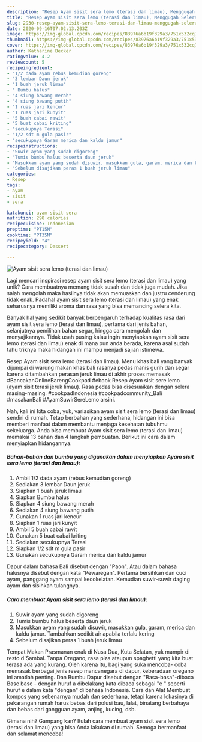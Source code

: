 ```yaml
---
description: "Resep Ayam sisit sera lemo (terasi dan limau), Menggugah Selera"
title: "Resep Ayam sisit sera lemo (terasi dan limau), Menggugah Selera"
slug: 2930-resep-ayam-sisit-sera-lemo-terasi-dan-limau-menggugah-selera
date: 2020-09-16T07:02:13.203Z
image: https://img-global.cpcdn.com/recipes/83976a6b19f329a3/751x532cq70/ayam-sisit-sera-lemo-terasi-dan-limau-foto-resep-utama.jpg
thumbnail: https://img-global.cpcdn.com/recipes/83976a6b19f329a3/751x532cq70/ayam-sisit-sera-lemo-terasi-dan-limau-foto-resep-utama.jpg
cover: https://img-global.cpcdn.com/recipes/83976a6b19f329a3/751x532cq70/ayam-sisit-sera-lemo-terasi-dan-limau-foto-resep-utama.jpg
author: Katharine Becker
ratingvalue: 4.2
reviewcount: 5
recipeingredient:
- "1/2 dada ayam rebus kemudian goreng"
- "3 lembar Daun jeruk"
- "1 buah jeruk limau"
- " Bumbu halus"
- "4 siung bawang merah"
- "4 siung bawang putih"
- "1 ruas jari kencur"
- "1 ruas jari kunyit"
- "5 buah cabai rawit"
- "5 buat cabai kriting"
- "secukupnya Terasi"
- "1/2 sdt m gula pasir"
- "secukupnya Garam merica dan kaldu jamur"
recipeinstructions:
- "Suwir ayam yang sudah digoreng"
- "Tumis bumbu halus beserta daun jeruk"
- "Masukkan ayam yang sudah disuwir, masukkan gula, garam, merica dan kaldu jamur. Tambahkan sedikit air apabila terlalu kering"
- "Sebelum disajikan peras 1 buah jeruk limau"
categories:
- Resep
tags:
- ayam
- sisit
- sera

katakunci: ayam sisit sera 
nutrition: 298 calories
recipecuisine: Indonesian
preptime: "PT15M"
cooktime: "PT35M"
recipeyield: "4"
recipecategory: Dessert

---
```



![Ayam sisit sera lemo (terasi dan limau)](https://img-global.cpcdn.com/recipes/83976a6b19f329a3/751x532cq70/ayam-sisit-sera-lemo-terasi-dan-limau-foto-resep-utama.jpg)

Lagi mencari inspirasi resep ayam sisit sera lemo (terasi dan limau) yang unik? Cara membuatnya memang tidak susah dan tidak juga mudah. Jika salah mengolah maka hasilnya tidak akan memuaskan dan justru cenderung tidak enak. Padahal ayam sisit sera lemo (terasi dan limau) yang enak seharusnya memiliki aroma dan rasa yang bisa memancing selera kita.

Banyak hal yang sedikit banyak berpengaruh terhadap kualitas rasa dari ayam sisit sera lemo (terasi dan limau), pertama dari jenis bahan, selanjutnya pemilihan bahan segar, hingga cara mengolah dan menyajikannya. Tidak usah pusing kalau ingin menyiapkan ayam sisit sera lemo (terasi dan limau) enak di mana pun anda berada, karena asal sudah tahu triknya maka hidangan ini mampu menjadi sajian istimewa.

Resep Ayam sisit sera lemo (terasi dan limau). Menu khas bali yang banyak dijumpai di warung makan khas bali rasanya pedas manis gurih dan segar karena ditambahkan perasan jeruk limau di akhir proses memasak #BancakanOnlineBarengCookpad #ebook Resep Ayam sisit sere lemo (ayam sisit terasi jeruk limau). Rasa pedas bisa disesuaikan dengan selera masing-masing. #cookpadIndonesia #cookpadcommunity_Bali #masakanBali #AyamSuwirSereLemo arsini.


Nah, kali ini kita coba, yuk, variasikan ayam sisit sera lemo (terasi dan limau) sendiri di rumah. Tetap berbahan yang sederhana, hidangan ini bisa memberi manfaat dalam membantu menjaga kesehatan tubuhmu sekeluarga. Anda bisa membuat Ayam sisit sera lemo (terasi dan limau) memakai 13 bahan dan 4 langkah pembuatan. Berikut ini cara dalam menyiapkan hidangannya.

<!--inarticleads1-->

##### Bahan-bahan dan bumbu yang digunakan dalam menyiapkan Ayam sisit sera lemo (terasi dan limau):

1. Ambil 1/2 dada ayam (rebus kemudian goreng)
1. Sediakan 3 lembar Daun jeruk
1. Siapkan 1 buah jeruk limau
1. Siapkan  Bumbu halus
1. Siapkan 4 siung bawang merah
1. Sediakan 4 siung bawang putih
1. Gunakan 1 ruas jari kencur
1. Siapkan 1 ruas jari kunyit
1. Ambil 5 buah cabai rawit
1. Gunakan 5 buat cabai kriting
1. Sediakan secukupnya Terasi
1. Siapkan 1/2 sdt m gula pasir
1. Gunakan secukupnya Garam merica dan kaldu jamur


Dapur dalam bahasa Bali disebut dengan &#34;Paon&#34;. Atau dalam bahasa halusnya disebut dengan kata &#34;Pewaregan&#34;. Pertama bersihkan dan cuci ayam, panggang ayam sampai kecokelatan. Kemudian suwir-suwir daging ayam dan sisihkan tulangnya. 

<!--inarticleads2-->

##### Cara membuat Ayam sisit sera lemo (terasi dan limau):

1. Suwir ayam yang sudah digoreng
1. Tumis bumbu halus beserta daun jeruk
1. Masukkan ayam yang sudah disuwir, masukkan gula, garam, merica dan kaldu jamur. Tambahkan sedikit air apabila terlalu kering
1. Sebelum disajikan peras 1 buah jeruk limau


Tempat Makan Prasmanan enak di Nusa Dua, Kuta Selatan, yuk mampir di resto d&#39;Sambal. Tanpa Oregano, rasa piza ataupun spaghetti yang kita buat terasa ada yang kurang. Oleh karena itu, bagi yang suka mencoba- coba memasak berbagai jenis resep mancanegara di dapur, keberadaan oregano ini amatlah penting. Dan Bumbu Dapur disebut dengan &#34;Basa-basa&#34;-dibaca Base base - dengan huruf a dibelakang kata dibaca sebagai &#34;e &#34; seperti huruf e dalam kata &#34;dengan&#34; di bahasa Indonesia. Cara dan Alat Membuat kompos yang sebenarnya mudah dan sederhana, tetapi karena lokasinya di pekarangan rumah harus bebas dari polusi bau, lalat, binatang berbahaya dan bebas dari gangguan ayam, anjing, kucing, dsb. 

Gimana nih? Gampang kan? Itulah cara membuat ayam sisit sera lemo (terasi dan limau) yang bisa Anda lakukan di rumah. Semoga bermanfaat dan selamat mencoba!
